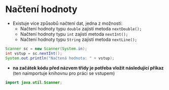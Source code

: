 # Načtení hodnoty

- Existuje více způsobů načtení dat, jedna z možností:
  - Načtení hodnoty typu `double` zajistí metoda `nextDouble();`
  - Načtení hodnoty typu `int` zajistí metoda `nextInt();`
  - Načtení hodnoty typu `String` zajistí metoda `nextLine();`

```java
Scanner sc = new Scanner(System.in);
int vstup = sc.nextInt();
System.out.println("Načtená hodnota: " + vstup);
```

- **na začátek kódu před názvem třídy je potřeba vložit následující příkaz** (ten naimportuje knihovnu pro práci se vstupem)
```java
import java.util.Scanner;
```
